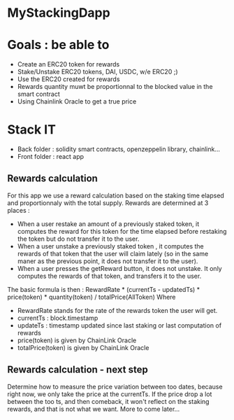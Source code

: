 # MyStackingDapp

# Goals : be able to
- Create an ERC20 token for rewards
- Stake/Unstake ERC20 tokens, DAI, USDC, w/e ERC20 ;)
- Use the ERC20 created for rewards
- Rewards quantity muwt be proportionnal to the blocked value in the smart contract
- Using Chainlink Oracle to get a true price

# Stack IT
- Back folder : solidity smart contracts, openzeppelin library, chainlink...
- Front folder : react app

## Rewards calculation
For this app we use a reward calculation based on the staking time elapsed and proportionnaly with the total supply.
Rewards are determined at 3 places :
- When a user restake an amount of a previously staked token, it computes the reward for this token for the time elapsed before restaking the token but do not transfer it to the user.
- When a user unstake a previously staked token , it computes the rewards of that token that the user will claim lately (so in the same maner as the previous point, it does not transfer it to the user).
- When a user presses the getReward button, it does not unstake. It only computes the rewards of that token, and transfers it to the user.

The basic formula is then : RewardRate * (currentTs - updatedTs) * price(token) * quantity(token) / totalPrice(AllToken)
Where
- RewardRate stands for the rate of the rewards token the user will get.
- currentTs : block.timestamp
- updateTs : timestamp updated since last staking or last computation of rewards
- price(token) is given by ChainLink Oracle
- totalPrice(token) is given by ChainLink Oracle

## Rewards calculation - next step
Determine how to measure the price variation between too dates, because right now, we only take the price at the currentTs. If the price drop a lot between the too ts, and then comeback, it won't reflect on the staking rewards, and that is not what we want. 
More to come later...

